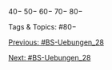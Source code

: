 40−
50−
60−
70−
80−

   Tags & Topics:
   #80−

[Previous: #BS-Uebungen_28](BS-Uebungen_28.md)

[Next: #BS-Uebungen_28](BS-Uebungen_28.md)